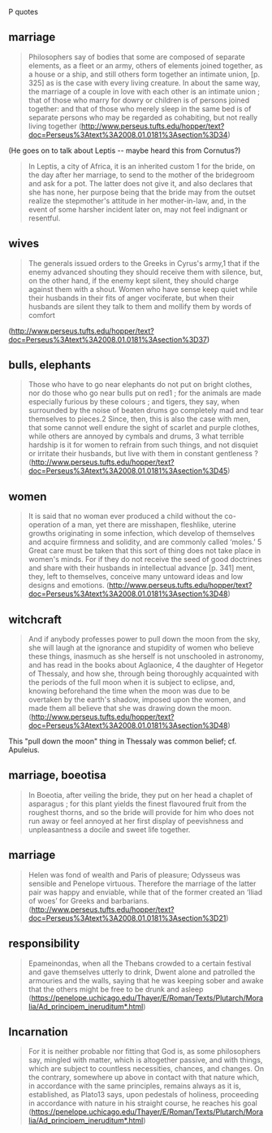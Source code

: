 P quotes


marriage
-------
> Philosophers say of bodies that some are composed of separate elements, as a fleet or an army, others of elements joined together, as a house or a ship, and still others form together an intimate union, [p. 325] as is the case with every living creature. In about the same way, the marriage of a couple in love with each other is an intimate union ; that of those who marry for dowry or children is of persons joined together: and that of those who merely sleep in the same bed is of separate persons who may be regarded as cohabiting, but not really living together
(http://www.perseus.tufts.edu/hopper/text?doc=Perseus%3Atext%3A2008.01.0181%3Asection%3D34)

(He goes on to talk about Leptis -- maybe heard this from Cornutus?)

> In Leptis, a city of Africa, it is an inherited custom 1 for the bride, on the day after her marriage, to send to the mother of the bridegroom and ask for a pot. The latter does not give it, and also declares that she has none, her purpose being that the bride may from the outset realize the stepmother's attitude in her mother-in-law, and, in the event of some harsher incident later on, may not feel indignant or resentful.


wives
-----
> The generals issued orders to the Greeks in Cyrus's army,1 that if the enemy advanced shouting they should receive them with silence, but, on the other hand, if the enemy kept silent, they should charge against them with a shout. Women who have sense keep quiet while their husbands in their fits of anger vociferate, but when their husbands are silent they talk to them and mollify them by words of comfort

(http://www.perseus.tufts.edu/hopper/text?doc=Perseus%3Atext%3A2008.01.0181%3Asection%3D37)


bulls, elephants
------------
> Those who have to go near elephants do not put on bright clothes, nor do those who go near bulls put on red1 ; for the animals are made especially furious by these colours ; and tigers, they say, when surrounded by the noise of beaten drums go completely mad and tear themselves to pieces.2 Since, then, this is also the case with men, that some cannot well endure the sight of scarlet and purple clothes, while others are annoyed by cymbals and drums, 3 what terrible hardship is it for women to refrain from such things, and not disquiet or irritate their husbands, but live with them in constant gentleness ?
(http://www.perseus.tufts.edu/hopper/text?doc=Perseus%3Atext%3A2008.01.0181%3Asection%3D45)

women
-----
>It is said that no woman ever produced a child without the co-operation of a man, yet there are misshapen, fleshlike, uterine growths originating in some infection, which develop of themselves and acquire firmness and solidity, and are commonly called ‘moles.’ 5 Great care must be taken that this sort of thing does not take place in women's minds. For if they do not receive the seed of good doctrines and share with their husbands in intellectual advance [p. 341] ment, they, left to themselves, conceive many untoward ideas and low designs and emotions.
(http://www.perseus.tufts.edu/hopper/text?doc=Perseus%3Atext%3A2008.01.0181%3Asection%3D48)


witchcraft
----------
>  And if anybody professes power to pull down the moon from the sky, she will laugh at the ignorance and stupidity of women who believe these things, inasmuch as she herself is not unschooled in astronomy, and has read in the books about Aglaonice, 4 the daughter of Hegetor of Thessaly, and how she, through being thoroughly acquainted with the periods of the full moon when it is subject to eclipse, and, knowing beforehand the time when the moon was due to be overtaken by the earth's shadow, imposed upon the women, and made them all believe that she was drawing down the moon.
(http://www.perseus.tufts.edu/hopper/text?doc=Perseus%3Atext%3A2008.01.0181%3Asection%3D48)

This "pull down the moon" thing in Thessaly was common belief; cf. Apuleius.

marriage, boeotisa
--------------
> In Boeotia, after veiling the bride, they put on her head a chaplet of asparagus ; for this plant yields the finest flavoured fruit from the roughest thorns, and so the bride will provide for him who does not run away or feel annoyed at her first display of peevishness and unpleasantness a docile and sweet life together.

marriage
---------
> Helen was fond of wealth and Paris of pleasure; Odysseus was sensible and Penelope virtuous. Therefore the marriage of the latter pair was happy and enviable, while that of the former created an ‘Iliad of woes’ for Greeks and barbarians.
(http://www.perseus.tufts.edu/hopper/text?doc=Perseus%3Atext%3A2008.01.0181%3Asection%3D21)

responsibility
---------
> Epameinondas, when all the Thebans crowded to a certain festival and gave themselves utterly to drink, Dwent alone and patrolled the armouries and the walls, saying that he was keeping sober and awake that the others might be free to be drunk and asleep
(https://penelope.uchicago.edu/Thayer/E/Roman/Texts/Plutarch/Moralia/Ad_principem_ineruditum*.html)


Incarnation
---------------
> For it is neither probable nor fitting that God is, as some philosophers say, mingled with matter, which is altogether passive, and with things, which are subject to countless necessities, chances, and changes. On the contrary, somewhere up above in contact with that nature which, in accordance with the same principles, remains always as it is, established, as Plato​13 says, upon pedestals of holiness, proceeding in accordance with nature in his straight course, he reaches his goal
(https://penelope.uchicago.edu/Thayer/E/Roman/Texts/Plutarch/Moralia/Ad_principem_ineruditum*.html)